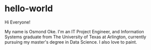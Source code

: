 # hello-world

Hi Everyone!

My name is Osmond Oke. I'm an IT Project Engineer, and Information Systems graduate from The University of Texas at Arlington, currently pursuing my master's degree in Data Science. I also love to paint.
